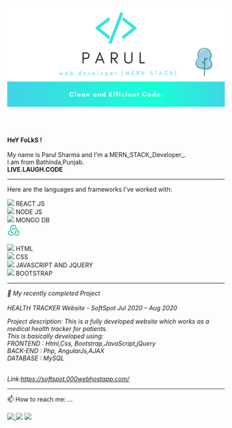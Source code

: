 <!--<a href="https://icons8.com/icon/84710/bootstrap"></a>-->

![Header](Header2.png)


<!--
**ParulSharma4501/ParulSharma4501** is a ✨ _special_ ✨ repository because its `README.md` (this file) appears on your GitHub profile.

Here are some ideas to get you started:

- 🔭 I’m currently working on ...
- 🌱 I’m currently learning ...
- 👯 I’m looking to collaborate on ...
- 🤔 I’m looking for help with ...
- 💬 Ask me about ...
- 📫 How to reach me: ...
- 😄 Pronouns: ...
- ⚡ Fun fact: ...
-->

<br>
<br>

<br>
<b>HeY FoLkS ! </b>
<br><br>
My name is Parul Sharma and I'm a MERN_STACK_Developer_.
<br>I am from Bathinda,Punjab.<br>
<b>LIVE.LAUGH.CODE
  </b>


<hr>


Here are the languages and frameworks I've worked with:

<img src="https://img.icons8.com/plasticine/30/000000/react.png"/> REACT JS<br>
<img src="https://img.icons8.com/color/30/000000/nodejs.png"/> NODE JS <br>
<img src="https://img.icons8.com/color/30/000000/mongodb.png"/> MONGO DB<br>
 <svg xmlns="http://www.w3.org/2000/svg" x="0px" y="0px"
width="30" height="30"
viewBox="0 0 172 172"
style=" fill:#000000;"><g fill="none" fill-rule="nonzero" stroke="none" stroke-width="1" stroke-linecap="butt" stroke-linejoin="miter" stroke-miterlimit="10" stroke-dasharray="" stroke-dashoffset="0" font-family="none" font-weight="none" font-size="none" text-anchor="none" style="mix-blend-mode: normal"><path d="M0,172v-172h172v172z" fill="none"></path><g fill="#1abc9c"><path d="M82.41667,14.33333c-23.71092,0 -43,26.05083 -43,58.06792c0,17.32183 5.66883,32.85558 14.61283,43.48733c-0.172,0.76325 -0.2795,1.548 -0.2795,2.36142c0,5.93758 4.81242,10.75 10.75,10.75c5.93758,0 10.75,-4.81242 10.75,-10.75c0,-5.93758 -4.81242,-10.75 -10.75,-10.75c-1.12875,0 -2.193,0.22217 -3.21425,0.54467c-6.79758,-8.67525 -11.11908,-21.41758 -11.11908,-35.64342c0,-26.09025 14.46592,-47.31792 32.25,-47.31792c13.74925,0 25.48108,12.71008 30.11433,30.52283c4.0205,1.23983 8.01592,2.80217 11.9325,4.687c-4.13875,-26.22283 -21.41042,-45.95983 -42.04683,-45.95983z"></path><path d="M127.23342,71.96767c-14.14342,-8.57133 -30.00683,-12.33383 -43.65217,-10.60308c-1.97083,-2.44025 -4.95217,-4.03125 -8.33125,-4.03125c-5.93758,0 -10.75,4.81242 -10.75,10.75c0,5.93758 4.81242,10.75 10.75,10.75c4.558,0 8.43158,-2.84875 9.99392,-6.85133c11.17283,-1.35808 24.40967,1.90275 36.41742,9.18408c22.94408,13.90692 34.65083,37.87225 26.09383,53.43108c-2.96342,5.38933 -8.1915,9.21633 -15.1145,11.0725c-8.1915,2.18942 -17.94175,1.41183 -27.68842,-1.892c-3.00642,2.76633 -6.26725,5.36783 -9.76458,7.76867c9.14467,4.00258 18.619,6.106 27.48058,6.106c4.44333,0 8.73617,-0.52675 12.75308,-1.60175c9.82192,-2.62658 17.34692,-8.256 21.75442,-16.2755c11.29825,-20.53608 -2.13567,-50.955 -29.94233,-67.80742z"></path><path d="M125.41667,103.888c0,-5.91967 -4.81242,-10.72133 -10.75,-10.72133c-5.93758,0 -10.75,4.80167 -10.75,10.72133c0,2.39725 0.817,4.59025 2.15,6.37475c-4.58308,10.0405 -13.416,19.94842 -25.3055,27.1545c-13.84958,8.39933 -29.32958,11.47383 -41.40542,8.24883c-6.923,-1.85617 -12.15108,-5.68317 -15.1145,-11.0725c-6.09883,-11.08683 -1.86692,-26.43067 9.3525,-39.37367c-1.15742,-4.09933 -2.01383,-8.385 -2.52983,-12.81042c-18.1675,17.18925 -25.47392,40.57408 -16.23967,57.36558c4.4075,8.0195 11.9325,13.64892 21.75442,16.2755c4.01692,1.075 8.30617,1.60175 12.75308,1.60175c11.98983,0 25.10842,-3.827 37.0015,-11.03667c13.74567,-8.33125 23.94742,-19.98425 29.41558,-32.11383c5.42158,-0.54825 9.66783,-5.06325 9.66783,-10.61383z"></path></g></g></svg><br>
  
  
<img src="https://img.icons8.com/offices/30/000000/html-filetype.png"/> HTML<br> 
<img src="https://img.icons8.com/offices/30/000000/css-filetype.png"/> CSS  <br>
<img src="https://img.icons8.com/offices/30/000000/js.png"/> JAVASCRIPT AND JQUERY<br>
<img src="https://img.icons8.com/windows/30/000000/bootstrap.png"/> BOOTSTRAP<br>

<hr>

<i>🔭 My recently completed Project
<br><br>
HEALTH TRACKER Website - SoftSpot
Jul 2020 – Aug 2020

Project description: This is a fully developed website which works as a medical health tracker for patients.
<br>This is basically developed using:<br>
FRONTEND : Html,Css, Bootstrap,JavaScript,jQuery<br>
BACK-END : Php, AngularJs,AJAX<br>
DATABASE : MySQL<br><br>

Link:https://softspot.000webhostapp.com/
</i>

<hr>
📫 How to reach me: ...<br><br>
  <a href="https://www.linkedin.com/in/parul-sharma-734853190/"> <img src="https://img.icons8.com/cute-clipart/64/000000/linkedin.png"/> </a>
  <a href="https://www.instagram.com/its_parul_sharma_/">  <img src="https://img.icons8.com/cute-clipart/64/000000/instagram-new.png"/></a>
   <a href="https://github.com/ParulSharma4501"> <img src="https://img.icons8.com/cute-clipart/64/000000/github.png"/> </a>

